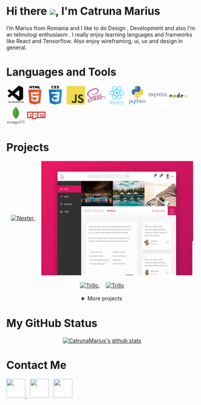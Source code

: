  # Hi there  <img src="https://raw.githubusercontent.com/MartinHeinz/MartinHeinz/master/wave.gif" width="30" />, I'm Catruna Marius 
  I’m Marius from Romania and I like to do Design , Development and also  I'm an tehnologi enthusiasm  . I really enjoy learning languages and framworks like React and Tensorflow. Also enjoy wireframing, ui, ux and design in general.


# Languages and Tools  



<img height="50"  src="https://github.com/devicons/devicon/blob/master/icons/vscode/vscode-plain-wordmark.svg" /><img height="50" width="50" src="https://github.com/devicons/devicon/blob/master/icons/html5/html5-original-wordmark.svg" />
<img height="50" width="50" src="https://github.com/devicons/devicon/blob/master/icons/css3/css3-original-wordmark.svg" />
<img height="50" width="50" src="https://github.com/devicons/devicon/blob/master/icons/javascript/javascript-original.svg" />
<img height="50"  src="https://github.com/devicons/devicon/blob/master/icons/sass/sass-original.svg" />
<img height="50" width="50" src="https://github.com/devicons/devicon/blob/master/icons/react/react-original-wordmark.svg" />
<img height="50" width="50" src="https://github.com/devicons/devicon/blob/master/icons/python/python-original-wordmark.svg" />
<img height="50" width="50" src="https://github.com/devicons/devicon/blob/master/icons/express/express-original-wordmark.svg" />
<img height="50" width="50" src="https://github.com/devicons/devicon/blob/master/icons/nodejs/nodejs-original-wordmark.svg" />
<img height="50" width="50" src="https://github.com/devicons/devicon/blob/master/icons/mongodb/mongodb-original-wordmark.svg" />
<img height="50" width="50" src="https://github.com/devicons/devicon/blob/master/icons/npm/npm-original-wordmark.svg" />


# Projects

<div align="center">
<a href="https://github.com/CatrunaMarius/Nexter" ><img align="center" alt="Nexter" height="300" width="400" src="https://github.com/CatrunaMarius/CatrunaMarius/blob/main/nexter.gif" />
</a>  &nbsp;  &nbsp;   <a href="https://github.com/CatrunaMarius/Trillo" >
<img align="center" alt="Trillo" height="300" width="400" src="https://github.com/CatrunaMarius/CatrunaMarius/blob/main/trillo.gif" />
</a>
</div>

<br>

<div align="center">
<a href="https://github.com/CatrunaMarius/Natours"><img align="center" alt="Trillo" height="300" width="400" src="https://github.com/CatrunaMarius/CatrunaMarius/blob/main/natours.gif" />
</a> &nbsp; &nbsp; <a href="https://github.com/CatrunaMarius/e-shopping">
<img align="center" alt="Trillo" height="300" width="400" src="https://github.com/CatrunaMarius/CatrunaMarius/blob/main/e-Shopping.gif" />
</a>
</div>


<br>

<details align="center">
 <summary> More projects </summary>
 <br>
<a href="https://github.com/CatrunaMarius/Secrets">
<img align="center" alt="Trillo" name="Trillo" height="300" width="400" src="https://github.com/CatrunaMarius/CatrunaMarius/blob/main/Secrets.gif" />
</a> &nbsp; &nbsp; <a href="https://github.com/CatrunaMarius/TinDog">
<img align="center" alt="Trillo" height="300" width="400" src="https://github.com/CatrunaMarius/CatrunaMarius/blob/main/TinDog.gif" />
<a>
</details>
 
 

# My GitHub Status 

<div align="center"> 
<a href="https://github.com/CatrunaMarius/github-readme-stats" >
  <img align="center" src="https://github-readme-stats.anuraghazra1.vercel.app/api?username=CatrunaMarius&show_icons=true&include_all_commits=true&theme=material-palenight" alt="CatrunaMarius's github stats" />
  
</a>
</div>




# Contact Me
<a href="mailto:catruna.marius.robert@gmail.com"> <img height="50" width="50" src="https://cdn.worldvectorlogo.com/logos/official-gmail-icon-2020-.svg" /> </a> &nbsp;
[<img height="50" width="50" src="https://cdn.worldvectorlogo.com/logos/linkedin-icon-2.svg" />](https://www.linkedin.com/in/catruna-marius-robert-a7088ba7) &nbsp;
[<img height="50" width="50" src="https://cdn4.iconfinder.com/data/icons/logos-brands-5/24/codesandbox-4096.png" />](https://codesandbox.io/u/catruna.marius.robert)

<iconify-icon data-icon="simple-icons:codesandbox"></iconify-icon>
<!---
CatrunaMarius/CatrunaMarius is a ✨ special ✨ repository because its `README.md` (this file) appears on your GitHub profile.
You can click the Preview link to take a look at your changes.
--->
